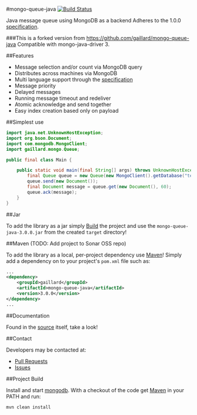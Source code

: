 #mongo-queue-java
[![Build Status](https://travis-ci.org/gaillard/mongo-queue-java.png)](https://travis-ci.org/gaillard/mongo-queue-java)

Java message queue using MongoDB as a backend
Adheres to the 1.0.0 [specification](https://github.com/dominionenterprises/mongo-queue-specification).

###This is a forked version from https://github.com/gaillard/mongo-queue-java Compatible with mongo-java-driver 3.

##Features

 * Message selection and/or count via MongoDB query
 * Distributes across machines via MongoDB
 * Multi language support through the [specification](https://github.com/dominionenterprises/mongo-queue-specification)
 * Message priority
 * Delayed messages
 * Running message timeout and redeliver
 * Atomic acknowledge and send together
 * Easy index creation based only on payload

##Simplest use

```java
import java.net.UnknownHostException;
import org.bson.Document;
import com.mongodb.MongoClient;
import gaillard.mongo.Queue;

public final class Main {

    public static void main(final String[] args) throws UnknownHostException {
        final Queue queue = new Queue(new MongoClient().getDatabase("testing").getCollection("messages"));
        queue.send(new Document());
        final Document message = queue.get(new Document(), 60);
        queue.ack(message);
    }
}
```

##Jar

To add the library as a jar simply [Build](#project-build) the project and use the `mongo-queue-java-3.0.0.jar` from the created
`target` directory!

##Maven (TODO: Add project to Sonar OSS repo)

To add the library as a local, per-project dependency use [Maven](http://maven.apache.org)! Simply add a dependency on
to your project's `pom.xml` file such as:

```xml
...
<dependency>
    <groupId>gaillard</groupId>
    <artifactId>mongo-queue-java</artifactId>
    <version>3.0.0</version>
</dependency>
...
```

##Documentation

Found in the [source](src/main/java/gaillard/mongo/Queue.java) itself, take a look!

##Contact

Developers may be contacted at:

 * [Pull Requests](https://github.com/gaillard/mongo-queue-java/pulls)
 * [Issues](https://github.com/gaillard/mongo-queue-java/issues)

##Project Build

Install and start [mongodb](http://www.mongodb.org).
With a checkout of the code get [Maven](http://maven.apache.org) in your PATH and run:

```bash
mvn clean install
```
